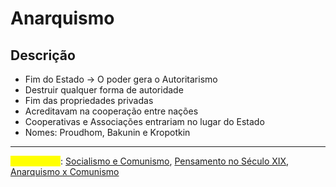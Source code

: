# Anarquismo

## Descrição

* Fim do Estado -> O poder gera o Autoritarismo
* Destruir qualquer forma de autoridade
* Fim das propriedades privadas&#x20;
* Acreditavam na cooperação entre nações&#x20;
* Cooperativas e Associações entrariam no lugar do Estado
* &#x20;Nomes: Proudhom, Bakunin e Kropotkin

***

<mark style="color:yellow;">Ver também</mark>: [Socialismo e Comunismo](socialismo-e-comunismo.md), [Pensamento no Século XIX](../), [Anarquismo x Comunismo](anarquismo-x-comunismo.md)
